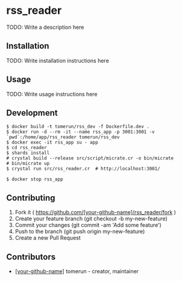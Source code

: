 # rss_reader

TODO: Write a description here

## Installation

TODO: Write installation instructions here

## Usage

TODO: Write usage instructions here

## Development

```
$ docker build -t tomerun/rss_dev -f Dockerfile.dev .
$ docker run -d --rm -it --name rss_app -p 3001:3001 -v `pwd`:/home/app/rss_reader tomerun/rss_dev
$ docker exec -it rss_app su - app
$ cd rss_reader
$ shards install
# crystal build --release src/script/micrate.cr -o bin/micrate
# bin/micrate up
$ crystal run src/rss_reader.cr  # http://localhost:3001/
 
$ docker stop rss_app
```

## Contributing

1. Fork it ( https://github.com/[your-github-name]/rss_reader/fork )
2. Create your feature branch (git checkout -b my-new-feature)
3. Commit your changes (git commit -am 'Add some feature')
4. Push to the branch (git push origin my-new-feature)
5. Create a new Pull Request

## Contributors

- [[your-github-name]](https://github.com/[your-github-name]) tomerun - creator, maintainer

